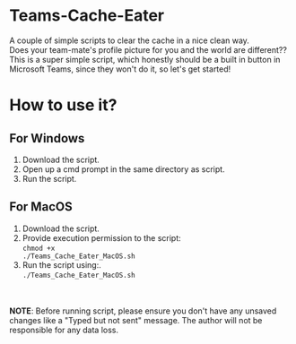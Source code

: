 # Teams-Cache-Eater
A couple of simple scripts to clear the cache in a nice clean way.<br>
Does your team-mate's profile picture for you and the world are different??<br>
This is a super simple script, which honestly should be a built in button in Microsoft Teams, since they won't do it, so let's get started!

# How to use it?

## For Windows
1. Download the script.<br>
2. Open up a cmd prompt in the same directory as script.<br>
3. Run the script.<br>

## For MacOS
1. Download the script.<br>
2. Provide execution permission to the script:<br>
<code>chmod +x ./Teams_Cache_Eater_MacOS.sh </code><br/>
3. Run the script using:.<br>
<code>./Teams_Cache_Eater_MacOS.sh </code><br/>
<br>
<b>NOTE</b>: Before running script, please ensure you don't have any unsaved changes like a "Typed but not sent" message. The author will not be responsible for any data loss.
